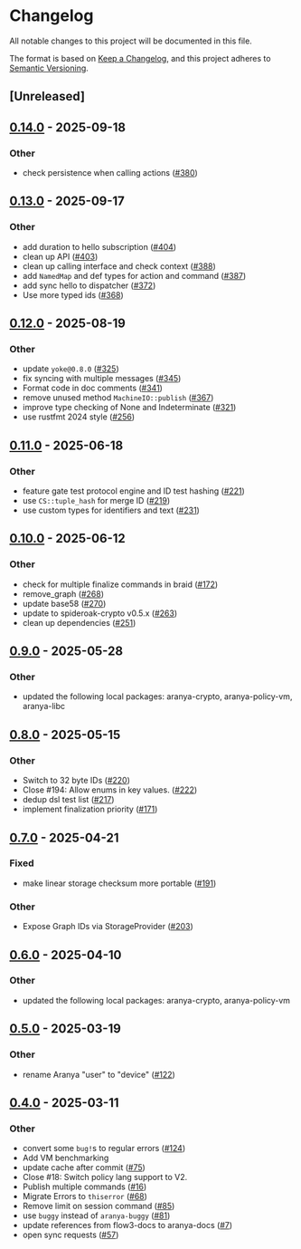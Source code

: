 # Changelog

All notable changes to this project will be documented in this file.

The format is based on [Keep a Changelog](https://keepachangelog.com/en/1.0.0/),
and this project adheres to [Semantic Versioning](https://semver.org/spec/v2.0.0.html).

## [Unreleased]

## [0.14.0](https://github.com/aranya-project/aranya-core/compare/aranya-runtime-v0.13.0...aranya-runtime-v0.14.0) - 2025-09-18

### Other

- check persistence when calling actions ([#380](https://github.com/aranya-project/aranya-core/pull/380))

## [0.13.0](https://github.com/aranya-project/aranya-core/compare/aranya-runtime-v0.12.0...aranya-runtime-v0.13.0) - 2025-09-17

### Other

- add duration to hello subscription ([#404](https://github.com/aranya-project/aranya-core/pull/404))
- clean up API ([#403](https://github.com/aranya-project/aranya-core/pull/403))
- clean up calling interface and check context ([#388](https://github.com/aranya-project/aranya-core/pull/388))
- add `NamedMap` and def types for action and command ([#387](https://github.com/aranya-project/aranya-core/pull/387))
- add sync hello to dispatcher ([#372](https://github.com/aranya-project/aranya-core/pull/372))
- Use more typed ids ([#368](https://github.com/aranya-project/aranya-core/pull/368))

## [0.12.0](https://github.com/aranya-project/aranya-core/compare/aranya-runtime-v0.11.0...aranya-runtime-v0.12.0) - 2025-08-19

### Other

- update `yoke@0.8.0` ([#325](https://github.com/aranya-project/aranya-core/pull/325))
- fix syncing with multiple messages ([#345](https://github.com/aranya-project/aranya-core/pull/345))
- Format code in doc comments ([#341](https://github.com/aranya-project/aranya-core/pull/341))
- remove unused method `MachineIO::publish` ([#367](https://github.com/aranya-project/aranya-core/pull/367))
- improve type checking of None and Indeterminate ([#321](https://github.com/aranya-project/aranya-core/pull/321))
- use rustfmt 2024 style ([#256](https://github.com/aranya-project/aranya-core/pull/256))

## [0.11.0](https://github.com/aranya-project/aranya-core/compare/aranya-runtime-v0.10.0...aranya-runtime-v0.11.0) - 2025-06-18

### Other

- feature gate test protocol engine and ID test hashing ([#221](https://github.com/aranya-project/aranya-core/pull/221))
- use `CS::tuple_hash` for merge ID ([#219](https://github.com/aranya-project/aranya-core/pull/219))
- use custom types for identifiers and text ([#231](https://github.com/aranya-project/aranya-core/pull/231))

## [0.10.0](https://github.com/aranya-project/aranya-core/compare/aranya-runtime-v0.9.0...aranya-runtime-v0.10.0) - 2025-06-12

### Other

- check for multiple finalize commands in braid ([#172](https://github.com/aranya-project/aranya-core/pull/172))
- remove_graph ([#268](https://github.com/aranya-project/aranya-core/pull/268))
- update base58 ([#270](https://github.com/aranya-project/aranya-core/pull/270))
- update to spideroak-crypto v0.5.x ([#263](https://github.com/aranya-project/aranya-core/pull/263))
- clean up dependencies ([#251](https://github.com/aranya-project/aranya-core/pull/251))

## [0.9.0](https://github.com/aranya-project/aranya-core/compare/aranya-runtime-v0.8.0...aranya-runtime-v0.9.0) - 2025-05-28

### Other

- updated the following local packages: aranya-crypto, aranya-policy-vm, aranya-libc

## [0.8.0](https://github.com/aranya-project/aranya-core/compare/aranya-runtime-v0.7.0...aranya-runtime-v0.8.0) - 2025-05-15

### Other

- Switch to 32 byte IDs ([#220](https://github.com/aranya-project/aranya-core/pull/220))
- Close #194: Allow enums in key values. ([#222](https://github.com/aranya-project/aranya-core/pull/222))
- dedup dsl test list ([#217](https://github.com/aranya-project/aranya-core/pull/217))
- implement finalization priority ([#171](https://github.com/aranya-project/aranya-core/pull/171))

## [0.7.0](https://github.com/aranya-project/aranya-core/compare/aranya-runtime-v0.6.0...aranya-runtime-v0.7.0) - 2025-04-21

### Fixed

- make linear storage checksum more portable ([#191](https://github.com/aranya-project/aranya-core/pull/191))

### Other

- Expose Graph IDs via StorageProvider ([#203](https://github.com/aranya-project/aranya-core/pull/203))

## [0.6.0](https://github.com/aranya-project/aranya-core/compare/aranya-runtime-v0.5.0...aranya-runtime-v0.6.0) - 2025-04-10

### Other

- updated the following local packages: aranya-crypto, aranya-policy-vm

## [0.5.0](https://github.com/aranya-project/aranya-core/compare/aranya-runtime-v0.4.0...aranya-runtime-v0.5.0) - 2025-03-19

### Other

- rename Aranya "user" to "device" ([#122](https://github.com/aranya-project/aranya-core/pull/122))

## [0.4.0](https://github.com/aranya-project/aranya-core/compare/aranya-runtime-v0.3.0...aranya-runtime-v0.4.0) - 2025-03-11

### Other

- convert some `bug!`s to regular errors ([#124](https://github.com/aranya-project/aranya-core/pull/124))
- Add VM benchmarking
- update cache after commit ([#75](https://github.com/aranya-project/aranya-core/pull/75))
- Close #18: Switch policy lang support to V2.
- Publish multiple commands ([#16](https://github.com/aranya-project/aranya-core/pull/16))
- Migrate Errors to `thiserror` ([#68](https://github.com/aranya-project/aranya-core/pull/68))
- Remove limit on session command ([#85](https://github.com/aranya-project/aranya-core/pull/85))
- use `buggy` instead of `aranya-buggy` ([#81](https://github.com/aranya-project/aranya-core/pull/81))
- update references from flow3-docs to aranya-docs ([#7](https://github.com/aranya-project/aranya-core/pull/7))
- open sync requests ([#57](https://github.com/aranya-project/aranya-core/pull/57))
